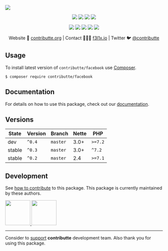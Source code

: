 ![](https://heatbadger.now.sh/github/readme/contributte/facebook/)

<p align=center>
  <a href="https://github.com/contributte/facebook/actions"><img src="https://badgen.net/github/checks/contributte/facebook/master?cache=300"></a>
  <a href="https://coveralls.io/r/contributte/facebook"><img src="https://badgen.net/coveralls/c/github/contributte/facebook?cache=300"></a>
  <a href="https://packagist.org/packages/contributte/facebook"><img src="https://badgen.net/packagist/dm/contributte/facebook"></a>
  <a href="https://packagist.org/packages/contributte/facebook"><img src="https://badgen.net/packagist/v/contributte/facebook"></a>
</p>
<p align=center>
  <a href="https://packagist.org/packages/contributte/facebook"><img src="https://badgen.net/packagist/php/contributte/facebook"></a>
  <a href="https://github.com/contributte/facebook"><img src="https://badgen.net/github/license/contributte/facebook"></a>
  <a href="https://bit.ly/ctteg"><img src="https://badgen.net/badge/support/gitter/cyan"></a>
  <a href="https://bit.ly/cttfo"><img src="https://badgen.net/badge/support/forum/yellow"></a>
  <a href="https://contributte.org/partners.html"><img src="https://badgen.net/badge/sponsor/donations/F96854"></a>
</p>

<p align=center>
Website 🚀 <a href="https://contributte.org">contributte.org</a> | Contact 👨🏻‍💻 <a href="https://f3l1x.io">f3l1x.io</a> | Twitter 🐦 <a href="https://twitter.com/contributte">@contributte</a>
</p>

## Usage

To install latest version of `contributte/facebook` use [Composer](https://getcomposer.org).

```
$ composer require contributte/facebook
```

## Documentation

For details on how to use this package, check out our [documentation](.docs).

## Versions

| State       | Version | Branch   | Nette | PHP     |
|-------------|---------|----------|-------|---------|
| dev         | `^0.4`  | `master` | 3.0+  | `>=7.2` |
| stable      | `^0.3`  | `master` | 3.0+  | `^7.2`  |
| stable      | `^0.2`  | `master` | 2.4   | `>=7.1` |

## Development

See [how to contribute](https://contributte.org) to this package. This package is currently maintained by these authors.

<a href="https://github.com/f3l1x">
    <img width="80" height="80" src="https://avatars2.githubusercontent.com/u/538058?v=3&s=80">
</a>
<a href="https://github.com/vody105">
    <img width="80" height="80" src="https://avatars2.githubusercontent.com/u/22433893?v=3&s=80">
</a>

-----

Consider to [support](https://contributte.org/partners) **contributte** development team.
Also thank you for using this package.

